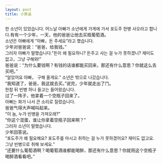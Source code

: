 ```yaml
---
layout: post
title: 小笑话
---
```


<p>한 소년이 있었습니다. 어느날 아빠가 소년에게 가게에 가서 포도주 한병 사오라고 합니다.有有一个少年，一天，他的爸爸让他去买瓶葡萄酒。<br />소년은 아빠에게 &#8220;아빠，돈 주세요&#8221;라고 했습니다.<br />少年对爸爸说：“爸爸，给我钱。”<br />그러자 아빠가 말했습니다.&#8221;돈이 왜 필요하니? 돈주고 사는 걸 누가 못하겠니? 재미도 없고，그냥 구해와!&#8221;<br />爸爸说：“为什么要钱啊？有钱的话谁都能买回来，那还有什么意思？你就这么去买吧。”<br />&#8220;알았어요 아빠， 구해 올게요.&#8221; 소년은 밖으로 나갔습니다.<br />“我知道了，爸爸，我这就去买。”说完，少年就走出了门。<br />한참 뒤 빈병 하나 들고는 들어왔습니다.<br />过了一阵子，他拿着一个空瓶子回来了。<br />아빠는 화가 나서 큰 소리로 질렀습니다.<br />爸爸气得大声喊叫起来。<br />&#8220;이 놈, 누가 빈병을 가져오래?&#8221;<br />“你这个混蛋，谁让你拿着空瓶子回来啊？”<br />그러자 소년이 말했습니다.<br />少年回答说。<br />“포도주가 왜 필요해요? 포도주를 마시고 취하는 걸 누가 못하겠어요? 재미도 없고요.<br />그냥 빈병으로 취해 보세요.&#8221;<br />“还要什么葡萄酒啊？喝葡萄酒谁都能喝醉，那还有什么意思？你就用这个空瓶子喝醉酒看看吧。”</p>

